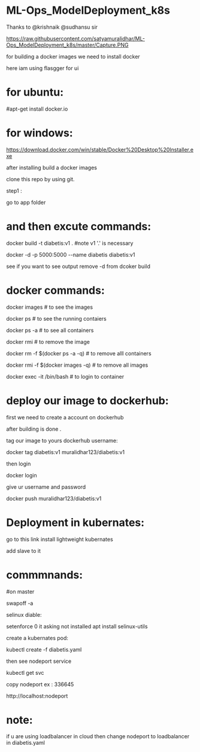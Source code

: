 # ML-Ops_ModelDeployment_k8s

Thanks to @krishnaik @sudhansu sir 

https://raw.githubusercontent.com/satyamuralidhar/ML-Ops_ModelDeployment_k8s/master/Capture.PNG

for building a docker images we need to install docker 

here iam using flasgger for ui 

for ubuntu:
==========
#apt-get install docker.io

for windows:
==========
https://download.docker.com/win/stable/Docker%20Desktop%20Installer.exe

after installing build a docker images

clone this repo by using git.

step1 :

go to app folder

and then excute commands:
=======================

docker build -t diabetis:v1 .  #note v1 '.' is necessary

docker -d -p 5000:5000 --name diabetis diabetis:v1

see if you want to see output remove -d from dcoker build 


docker commands:
=================
docker images   # to see the images

docker ps       # to see the running contaiers

docker ps -a    # to see all containers

docker rmi <imagename or id>   # to remove the image
  
docker rm -f $(docker ps -a -q)   # to remove alll containers

docker rmi -f $(docker images -q) # to remove all images

docker exec -it <containerid or contiainer name> /bin/bash      # to login to container
  
  
deploy our image to dockerhub:
===============================
first we need to create a account on dockerhub

after building is done .

tag our image to yours dockerhub username:

docker tag diabetis:v1 muralidhar123/diabetis:v1

then login

docker login

give ur username and password

docker push muralidhar123/diabetis:v1 

Deployment in kubernates:
========================

go to this link install lightweight kubernates

add slave to it

commmnands:
==========
#on master

swapoff -a

selinux diable:   

setenforce 0
it asking not installed 
apt install selinux-utils


create a kubernates pod:

kubectl create -f diabetis.yaml

then see nodeport service

kubectl get svc

copy nodeport ex : 336645

http://localhost:nodeport


note:
===
if u are using loadbalancer in cloud then change nodeport to loadbalancer in diabetis.yaml


